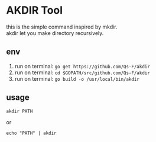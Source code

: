# AKDIR Tool

this is the simple command inspired by mkdir.  
akdir let you make directory recursively.

## env

1. run on terminal: `go get https://github.com/Qs-F/akdir`
1. run on terminal: `cd $GOPATH/src/github.com/Qs-F/akdir`
1. run on terminal: `go build -o /usr/local/bin/akdir`

## usage

`akdir PATH`

or

`echo "PATH" | akdir`
